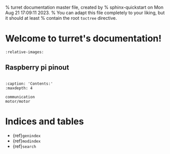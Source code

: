 % turret documentation master file, created by
% sphinx-quickstart on Mon Aug 21 17:09:11 2023.
% You can adapt this file completely to your liking, but it should at least
% contain the root `toctree` directive.

# Welcome to turret's documentation!

```{include} ../README.md
:relative-images:
```

## Raspberry pi pinout
```{image} GPIO-Pinout-Diagram.png
```

```{toctree}
:caption: 'Contents:'
:maxdepth: 4

communication
motor/motor
```

# Indices and tables

- {ref}`genindex`
- {ref}`modindex`
- {ref}`search`
